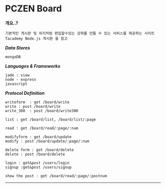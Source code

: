 
PCZEN Board
================

**개요..?**
    
    기본적인 게시판 및 위키처럼 편집할수있는 강좌를 만들 수 있는 서비스를 제공하는 사이트
    Tacademy Node.js 게시판 을 참고

***Data Stores***

	mongoDB

***Languages & Frameworks***

	jade : view
	node - express
	javascript

***Protocol Definition***

	writeform  : get /board/write
	write : post /board/write
	write_300  : post /board/write300
	
	list : get /board/list, /board/list/:page
	
	read : get /board/read/:page/:num

	modifyform : get /board/update
	modify : post /board/update/:page/:num

	delete form : get /board/delete
	delete : post /board/delete

	login : get&post /users/login
	signup :get&post /users/signup

	show the post : get /board/read/:page/:postnum
____


